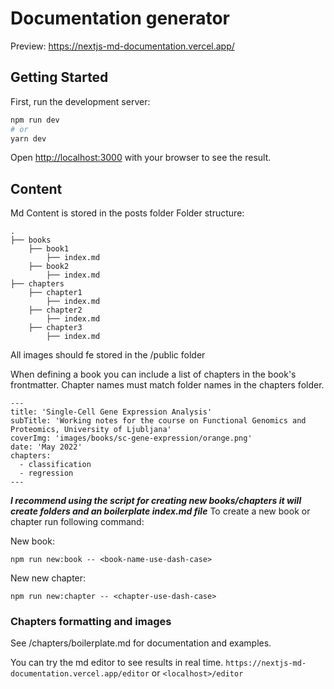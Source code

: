 # Documentation generator

Preview: https://nextjs-md-documentation.vercel.app/

## Getting Started

First, run the development server:

```bash
npm run dev
# or
yarn dev
```

Open [http://localhost:3000](http://localhost:3000) with your browser to see the result.

## Content

Md Content is stored in the posts folder
Folder structure:

    .
    ├── books
        ├── book1
            ├── index.md
        ├── book2
            ├── index.md
    ├── chapters
        ├── chapter1
            ├── index.md
        ├── chapter2
            ├── index.md
        ├── chapter3
            ├── index.md

All images should fe stored in the /public folder

When defining a book you can include a list of chapters in the book's frontmatter. Chapter names must match folder names in the chapters folder.
```
---
title: 'Single-Cell Gene Expression Analysis'
subTitle: 'Working notes for the course on Functional Genomics and Proteomics, University of Ljubljana'
coverImg: 'images/books/sc-gene-expression/orange.png'
date: 'May 2022'
chapters:
  - classification
  - regression
---
```

***I recommend using the script for creating new books/chapters it will create folders and an boilerplate index.md file***
To create a new book or chapter run following command:

New book:
```
npm run new:book -- <book-name-use-dash-case>
```

New new chapter:
```
npm run new:chapter -- <chapter-use-dash-case>
```

### Chapters formatting and images
See /chapters/boilerplate.md for documentation and examples.

You can try the md editor to see results in real time.
`https://nextjs-md-documentation.vercel.app/editor`
or
`<localhost>/editor`
